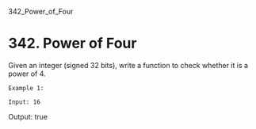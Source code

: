 342_Power_of_Four
# 342. Power of Four

Given an integer (signed 32 bits), write a function to check whether it is a power of 4.

    Example 1:

    Input: 16
Output: true